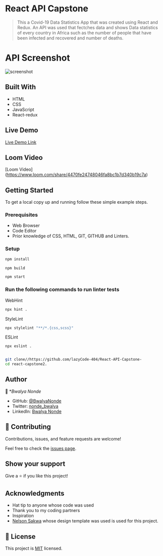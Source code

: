 # React API Capstone

> This a Covid-19 Data Statistics App that was created using React and Redux. An API was used that fectches data and shows Data statistics of every country in Africa such as the number of people that have been infected and recovered and number of deaths.

# API Screenshot

![screenshot](./images/Covid-react-api.png)

## Built With
- HTML
- CSS
- JavaScript
- React-redux

## Live Demo 

[Live Demo Link](https://deluxe-fenglisu-f21246.netlify.app/)

## Loom Video

[Loom Video] (https://www.loom.com/share/4470fe24748046fa8bc1b7d340b19c7a)

## Getting Started

To get a local copy up and running follow these simple example steps.

### Prerequisites

- Web Browser
- Code Editor
- Prior knowledge of CSS, HTML, GIT, GITHUB and Linters.

### Setup

```bash
npm install
```

```bash
npm build
```

```bash
npm start
```

### Run the following commands to run linter tests

WebHint
```bash
npx hint .
```

StyleLint
```bash
npx stylelint "**/*.{css,scss}"
```

ESLint
```bash
npx eslint .
```

```bash

git clone//https://github.com/lazyCode-404/React-API-Capstone-
cd react-capstone2.
```

## Author

👤 **Bwalya Nonde*

- GitHub: [@BwalyaNonde](https://github.com/lazyCode-404)
- Twitter: [nonde_bwalya](https://twitter.com/nonde_bwalya)
- LinkedIn: [Bwalya Nonde](https://www.linkedin.com/in/bwalya-nonde/)

## 🤝 Contributing

Contributions, issues, and feature requests are welcome!

Feel free to check the [issues page](../../issues/).

## Show your support

Give a ⭐️ if you like this project!

## Acknowledgments

- Hat tip to anyone whose code was used
- Thank you to my coding partners
- Inspiration
- [Nelson Sakwa](https://www.behance.net/gallery/31579789/Ballhead-App-%28Free-PSDs%29) whose design template was used is used for this project.

## 📝 License

This project is [MIT](./MIT.md) licensed.
